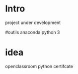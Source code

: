 # Intro
project under development


#outils
anaconda
python 3

# idea

openclassroom python certifcate
